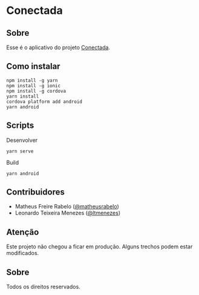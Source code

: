 # Conectada

## Sobre
Esse é o aplicativo do projeto [Conectada](https://conectada.io).

## Como instalar
```
npm install -g yarn
npm install -g ionic
npm install -g cordova
yarn install
cordova platform add android
yarn android
```

## Scripts
Desenvolver
```
yarn serve
```

Build
```
yarn android
```

## Contribuidores
- Matheus Freire Rabelo ([@matheusrabelo](https://github.com/matheusrabelo/))
- Leonardo Teixeira Menezes ([@ltmenezes](https://github.com/ltmenezes/))

## Atenção
Este projeto não chegou a ficar em produção. Alguns trechos podem estar modificados.

## Sobre
Todos os direitos reservados.
